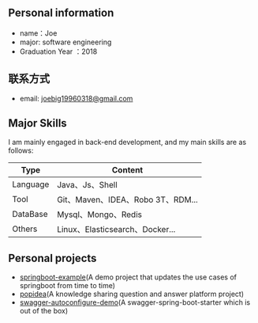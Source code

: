 ## Personal information
- name：Joe
- major: software engineering
- Graduation Year ：2018

## 联系方式
- email: joebig19960318@gmail.com

## Major Skills
I am mainly engaged in back-end development, and my main skills are as follows:

Type| Content
---|---
Language| Java、Js、Shell
Tool| Git、Maven、IDEA、Robo 3T、RDM...
DataBase|Mysql、Mongo、Redis
Others|Linux、Elasticsearch、Docker...

## Personal projects
- [springboot-example](https://github.com/Joebig7/springboot-example)(A demo project that updates the use cases of springboot from time to time)
- [popidea](https://github.com/Joebig7/popidea)(A knowledge sharing question and answer platform project)
- [swagger-autoconfigure-demo](https://github.com/Joebig7/swagger-autoconfigure-demo)(A swagger-spring-boot-starter which is out of the box)
